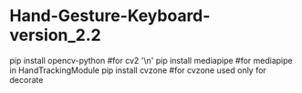 # Hand-Gesture-Keyboard-version_2.2
pip install opencv-python #for cv2
'\n'
pip install mediapipe #for mediapipe in HandTrackingModule
pip install cvzone #for cvzone used only for decorate
